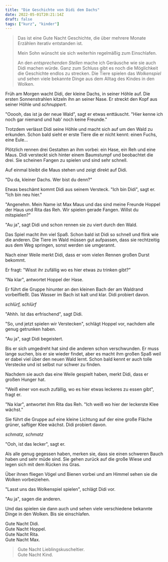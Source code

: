 ```yaml
---
title: "Die Geschichte von Didi dem Dachs"
date: 2022-05-01T20:21:14Z
draft: false
tags: ["kurz", "kinder"]
---
```


> Das ist eine Gute Nacht Geschichte, die über mehrere Monate Erzählen iterativ entstanden ist.
> 
> Mein Sohn wünscht sie sich weiterhin regelmäßig zum Einschlafen.
>
> An den *entsprechenden Stellen* mache ich Geräusche wie sie auch Didi machen würde. Ganz zum Schluss gibt es noch die Möglichkeit die Geschichte endlos zu strecken. Die Tiere spielen das *Wolkenspiel* und sehen viele bekannte Dinge aus dem Alltag des Kindes in den Wolken.

Früh am Morgen wacht Didi, der kleine Dachs, in seiner Höhle auf. Die ersten Sonnenstrahlen kitzeln ihn an seiner Nase. Er streckt den Kopf aus seiner Höhle und *schnuppert*.

"Ooooh, das ist ja der neue Wald", sagt er etwas enttäuscht. "Hier kenne ich noch gar niemand und hab' noch keine Freunde."

Trotzdem verlässt Didi seine Höhle und macht sich auf um den Wald zu erkunden. Schon bald sieht er erste Tiere die er nicht kennt: einen Fuchs, eine Eule...

Plötzlich rennen drei Gestalten an ihm vorbei: ein Hase, ein Reh und eine Maus. Didi versteckt sich hinter einem Baumstumpf und beobachtet die drei. Sie scheinen Fangen zu spielen und sind sehr schnell.

Auf einmal bleibt die Maus stehen und zeigt direkt auf Didi.

"Du da, kleiner Dachs. Wer bist du denn?"

Etwas beschämt kommt Didi aus seinem Versteck. "Ich bin Didi", sagt er. "Ich bin neu hier."

"Angenehm. Mein Name ist Max Maus und das sind meine Freunde Hoppel der Haus und Rita das Reh. Wir spielen gerade Fangen. Willst du mitspielen?"

"Au ja", sagt Didi und schon rennen sie zu viert durch den Wald.

Das Spiel macht ihm viel Spaß. Schon bald ist Didi so schnell und flink wie die anderen. Die Tiere im Wald müssen gut aufpassen, dass sie rechtzeitig aus dem Weg springen, sonst werden sie umgerannt.

Nach einer Weile merkt Didi, dass er vom vielen Rennen großen Durst bekommt.

Er fragt: "Wisst ihr zufällig wo es hier etwas zu trinken gibt?"

"Na klar", antwortet Hoppel der Hase.

Er führt die Gruppe hinunter an den kleinen Bach der am Waldrand vorbeifließt. Das Wasser im Bach ist kalt und klar. Didi probiert davon.

*schlürf, schlürf*

"Ahhh. Ist das erfrischend", sagt Didi.

"So, und jetzt spielen wir Verstecken", schlägt Hoppel vor, nachdem alle genug getrunken haben.

"Au ja", sagt Didi begeistert.

Bis er sich umgedreht hat sind die anderen schon verschwunden. Er muss lange suchen, bis er sie wieder findet, aber es macht ihm großen Spaß weil er dabei viel über den neuen Wald lernt. Schon bald kennt er auch tolle Verstecke und ist selbst nur schwer zu finden.

Nachdem sie auch das eine Weile gespielt haben, merkt Didi, dass er großen Hunger hat.

"Weiß einer von euch zufällig, wo es hier etwas leckeres zu essen gibt", fragt er.

"Na klar", antwortet ihm Rita das Reh. "Ich weiß wo hier der leckerste Klee wächst."

Sie führt die Gruppe auf eine kleine Lichtung auf der eine große Fläche grüner, saftiger Klee wächst. Didi probiert davon.

*schmatz, schmatz*

"Ooh, ist das lecker", sagt er.

Als alle genug gegessen haben, merken sie, dass sie einen schweren Bauch haben und sehr müde sind. Sie gehen zurück auf die große Wiese und legen sich mit dem Rücken ins Gras.

Über ihnen fliegen Vögel und Bienen vorbei und am Himmel sehen sie die Wolken vorbeiziehen.

"Lasst uns das Wolkenspiel spielen", schlägt Didi vor.

"Au ja", sagen die anderen.

Und das spielen sie dann auch und sehen viele verschiedene bekannte Dinge in den Wolken. Bis sie einschlafen.

Gute Nacht Didi.  
Gute Nacht Hoppel.  
Gute Nacht Rita.  
Gute Nacht Max.

> Gute Nacht Lieblingskuscheltier.  
> Gute Nacht Kind.
